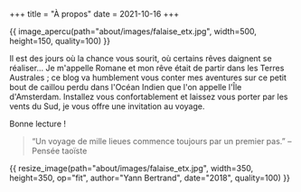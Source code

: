 +++
title = "À propos"
date = 2021-10-16
+++

{{ image_apercu(path="about/images/falaise_etx.jpg", width=500, height=150, quality=100) }}

Il est des jours où la chance vous sourit, où certains rêves daignent se réaliser... Je m'appelle Romane et mon rêve était de partir dans les Terres Australes ; ce blog va humblement vous conter mes aventures sur ce petit bout de caillou perdu dans l'Océan Indien que l'on appelle l'Île d'Amsterdam. Installez vous confortablement et laissez vous porter par les vents du Sud, je vous offre une invitation au voyage.

<!-- more -->

Bonne lecture !

>“Un voyage de mille lieues commence toujours par un premier pas.” – Pensée taoïste

{{ resize_image(path="about/images/falaise_etx.jpg", width=350, height=350, op="fit", author="Yann Bertrand", date="2018", quality=100) }}

